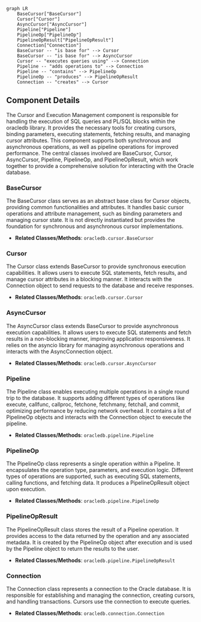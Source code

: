 ```mermaid
graph LR
    BaseCursor["BaseCursor"]
    Cursor["Cursor"]
    AsyncCursor["AsyncCursor"]
    Pipeline["Pipeline"]
    PipelineOp["PipelineOp"]
    PipelineOpResult["PipelineOpResult"]
    Connection["Connection"]
    BaseCursor -- "is base for" --> Cursor
    BaseCursor -- "is base for" --> AsyncCursor
    Cursor -- "executes queries using" --> Connection
    Pipeline -- "adds operations to" --> Connection
    Pipeline -- "contains" --> PipelineOp
    PipelineOp -- "produces" --> PipelineOpResult
    Connection -- "creates" --> Cursor
```

## Component Details

The Cursor and Execution Management component is responsible for handling the execution of SQL queries and PL/SQL blocks within the oracledb library. It provides the necessary tools for creating cursors, binding parameters, executing statements, fetching results, and managing cursor attributes. This component supports both synchronous and asynchronous operations, as well as pipeline operations for improved performance. The central classes involved are BaseCursor, Cursor, AsyncCursor, Pipeline, PipelineOp, and PipelineOpResult, which work together to provide a comprehensive solution for interacting with the Oracle database.

### BaseCursor
The BaseCursor class serves as an abstract base class for Cursor objects, providing common functionalities and attributes. It handles basic cursor operations and attribute management, such as binding parameters and managing cursor state. It is not directly instantiated but provides the foundation for synchronous and asynchronous cursor implementations.
- **Related Classes/Methods**: `oracledb.cursor.BaseCursor`

### Cursor
The Cursor class extends BaseCursor to provide synchronous execution capabilities. It allows users to execute SQL statements, fetch results, and manage cursor attributes in a blocking manner. It interacts with the Connection object to send requests to the database and receive responses.
- **Related Classes/Methods**: `oracledb.cursor.Cursor`

### AsyncCursor
The AsyncCursor class extends BaseCursor to provide asynchronous execution capabilities. It allows users to execute SQL statements and fetch results in a non-blocking manner, improving application responsiveness. It relies on the asyncio library for managing asynchronous operations and interacts with the AsyncConnection object.
- **Related Classes/Methods**: `oracledb.cursor.AsyncCursor`

### Pipeline
The Pipeline class enables executing multiple operations in a single round trip to the database. It supports adding different types of operations like execute, callfunc, callproc, fetchone, fetchmany, fetchall, and commit, optimizing performance by reducing network overhead. It contains a list of PipelineOp objects and interacts with the Connection object to execute the pipeline.
- **Related Classes/Methods**: `oracledb.pipeline.Pipeline`

### PipelineOp
The PipelineOp class represents a single operation within a Pipeline. It encapsulates the operation type, parameters, and execution logic. Different types of operations are supported, such as executing SQL statements, calling functions, and fetching data. It produces a PipelineOpResult object upon execution.
- **Related Classes/Methods**: `oracledb.pipeline.PipelineOp`

### PipelineOpResult
The PipelineOpResult class stores the result of a Pipeline operation. It provides access to the data returned by the operation and any associated metadata. It is created by the PipelineOp object after execution and is used by the Pipeline object to return the results to the user.
- **Related Classes/Methods**: `oracledb.pipeline.PipelineOpResult`

### Connection
The Connection class represents a connection to the Oracle database. It is responsible for establishing and managing the connection, creating cursors, and handling transactions. Cursors use the connection to execute queries.
- **Related Classes/Methods**: `oracledb.connection.Connection`
